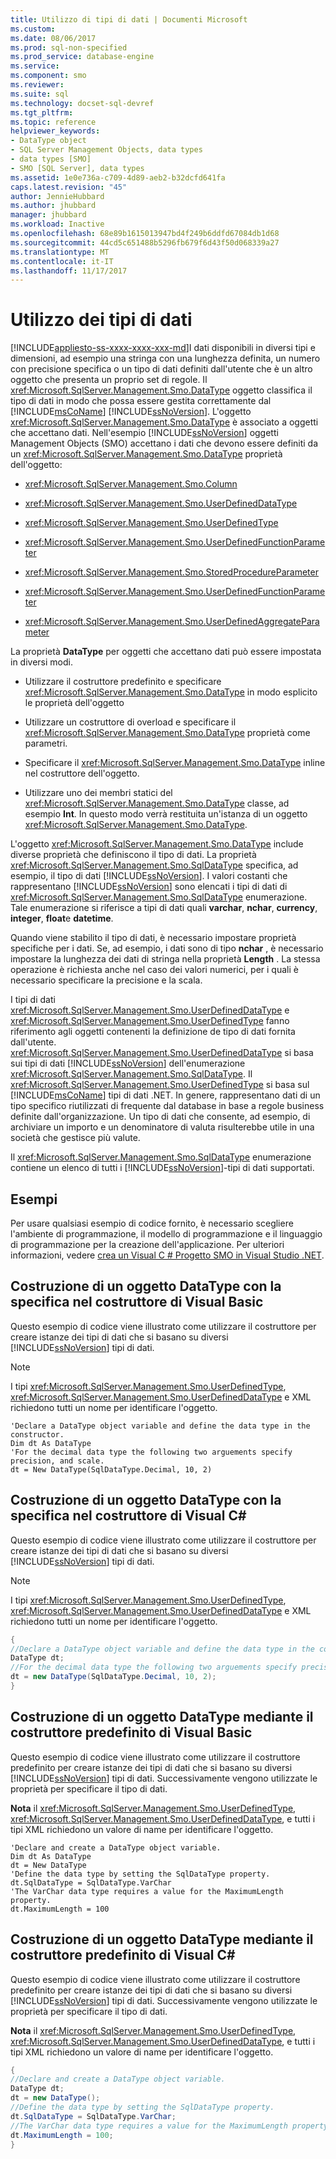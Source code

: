 ```yaml
---
title: Utilizzo di tipi di dati | Documenti Microsoft
ms.custom: 
ms.date: 08/06/2017
ms.prod: sql-non-specified
ms.prod_service: database-engine
ms.service: 
ms.component: smo
ms.reviewer: 
ms.suite: sql
ms.technology: docset-sql-devref
ms.tgt_pltfrm: 
ms.topic: reference
helpviewer_keywords:
- DataType object
- SQL Server Management Objects, data types
- data types [SMO]
- SMO [SQL Server], data types
ms.assetid: 1e0e736a-c709-4d89-aeb2-b32dcfd641fa
caps.latest.revision: "45"
author: JennieHubbard
ms.author: jhubbard
manager: jhubbard
ms.workload: Inactive
ms.openlocfilehash: 68e89b1615013947bd4f249b6ddfd67084db1d68
ms.sourcegitcommit: 44cd5c651488b5296fb679f6d43f50d068339a27
ms.translationtype: MT
ms.contentlocale: it-IT
ms.lasthandoff: 11/17/2017
---
```

# <a name="working-with-data-types"></a>Utilizzo dei tipi di dati
[!INCLUDE[appliesto-ss-xxxx-xxxx-xxx-md](../../../includes/appliesto-ss-xxxx-xxxx-xxx-md.md)]I dati disponibili in diversi tipi e dimensioni, ad esempio una stringa con una lunghezza definita, un numero con precisione specifica o un tipo di dati definiti dall'utente che è un altro oggetto che presenta un proprio set di regole. Il <xref:Microsoft.SqlServer.Management.Smo.DataType> oggetto classifica il tipo di dati in modo che possa essere gestita correttamente dal [!INCLUDE[msCoName](../../../includes/msconame-md.md)] [!INCLUDE[ssNoVersion](../../../includes/ssnoversion-md.md)]. L'oggetto <xref:Microsoft.SqlServer.Management.Smo.DataType> è associato a oggetti che accettano dati. Nell'esempio [!INCLUDE[ssNoVersion](../../../includes/ssnoversion-md.md)] oggetti Management Objects (SMO) accettano i dati che devono essere definiti da un <xref:Microsoft.SqlServer.Management.Smo.DataType> proprietà dell'oggetto:  
  
-   <xref:Microsoft.SqlServer.Management.Smo.Column>  
  
-   <xref:Microsoft.SqlServer.Management.Smo.UserDefinedDataType>  
  
-   <xref:Microsoft.SqlServer.Management.Smo.UserDefinedType>  
  
-   <xref:Microsoft.SqlServer.Management.Smo.UserDefinedFunctionParameter>  
  
-   <xref:Microsoft.SqlServer.Management.Smo.StoredProcedureParameter>  
  
-   <xref:Microsoft.SqlServer.Management.Smo.UserDefinedFunctionParameter>  
  
-   <xref:Microsoft.SqlServer.Management.Smo.UserDefinedAggregateParameter>  
  
 La proprietà **DataType** per oggetti che accettano dati può essere impostata in diversi modi.  
  
-   Utilizzare il costruttore predefinito e specificare <xref:Microsoft.SqlServer.Management.Smo.DataType> in modo esplicito le proprietà dell'oggetto  
  
-   Utilizzare un costruttore di overload e specificare il <xref:Microsoft.SqlServer.Management.Smo.DataType> proprietà come parametri.  
  
-   Specificare il <xref:Microsoft.SqlServer.Management.Smo.DataType> inline nel costruttore dell'oggetto.  
  
-   Utilizzare uno dei membri statici del <xref:Microsoft.SqlServer.Management.Smo.DataType> classe, ad esempio **Int**. In questo modo verrà restituita un'istanza di un oggetto <xref:Microsoft.SqlServer.Management.Smo.DataType>.  
  
 L'oggetto <xref:Microsoft.SqlServer.Management.Smo.DataType> include diverse proprietà che definiscono il tipo di dati. La proprietà <xref:Microsoft.SqlServer.Management.Smo.SqlDataType> specifica, ad esempio, il tipo di dati [!INCLUDE[ssNoVersion](../../../includes/ssnoversion-md.md)]. I valori costanti che rappresentano [!INCLUDE[ssNoVersion](../../../includes/ssnoversion-md.md)] sono elencati i tipi di dati di <xref:Microsoft.SqlServer.Management.Smo.SqlDataType> enumerazione. Tale enumerazione si riferisce a tipi di dati quali **varchar**, **nchar**, **currency**, **integer**, **float**e **datetime**.  
  
 Quando viene stabilito il tipo di dati, è necessario impostare proprietà specifiche per i dati. Se, ad esempio, i dati sono di tipo **nchar** , è necessario impostare la lunghezza dei dati di stringa nella proprietà **Length** . La stessa operazione è richiesta anche nel caso dei valori numerici, per i quali è necessario specificare la precisione e la scala.  
  
 I tipi di dati <xref:Microsoft.SqlServer.Management.Smo.UserDefinedDataType> e <xref:Microsoft.SqlServer.Management.Smo.UserDefinedType> fanno riferimento agli oggetti contenenti la definizione de tipo di dati fornita dall'utente. <xref:Microsoft.SqlServer.Management.Smo.UserDefinedDataType> si basa sui tipi di dati [!INCLUDE[ssNoVersion](../../../includes/ssnoversion-md.md)] dell'enumerazione <xref:Microsoft.SqlServer.Management.Smo.SqlDataType>. Il <xref:Microsoft.SqlServer.Management.Smo.UserDefinedType> si basa sul [!INCLUDE[msCoName](../../../includes/msconame-md.md)] tipi di dati .NET. In genere, rappresentano dati di un tipo specifico riutilizzati di frequente dal database in base a regole business definite dall'organizzazione. Un tipo di dati che consente, ad esempio, di archiviare un importo e un denominatore di valuta risulterebbe utile in una società che gestisce più valute.  
  
 Il <xref:Microsoft.SqlServer.Management.Smo.SqlDataType> enumerazione contiene un elenco di tutti i [!INCLUDE[ssNoVersion](../../../includes/ssnoversion-md.md)]-tipi di dati supportati.  
  
## <a name="examples"></a>Esempi  
Per usare qualsiasi esempio di codice fornito, è necessario scegliere l'ambiente di programmazione, il modello di programmazione e il linguaggio di programmazione per la creazione dell'applicazione. Per ulteriori informazioni, vedere [crea un Visual C &#35; Progetto SMO in Visual Studio .NET](../../../relational-databases/server-management-objects-smo/how-to-create-a-visual-csharp-smo-project-in-visual-studio-net.md).  
  
  
## <a name="constructing-a-datatype-object-with-the-specification-in-the-constructor-in-visual-basic"></a>Costruzione di un oggetto DataType con la specifica nel costruttore di Visual Basic  
 Questo esempio di codice viene illustrato come utilizzare il costruttore per creare istanze dei tipi di dati che si basano su diversi [!INCLUDE[ssNoVersion](../../../includes/ssnoversion-md.md)] tipi di dati.  
  
> [!NOTE]  
>  I tipi <xref:Microsoft.SqlServer.Management.Smo.UserDefinedType>, <xref:Microsoft.SqlServer.Management.Smo.UserDefinedDataType> e XML richiedono tutti un nome per identificare l'oggetto.  
  
```VBNET
'Declare a DataType object variable and define the data type in the constructor.
Dim dt As DataType
'For the decimal data type the following two arguements specify precision, and scale.
dt = New DataType(SqlDataType.Decimal, 10, 2)
``` 
  
## <a name="constructing-a-datatype-object-with-the-specification-in-the-constructor-in-visual-c"></a>Costruzione di un oggetto DataType con la specifica nel costruttore di Visual C#  
 Questo esempio di codice viene illustrato come utilizzare il costruttore per creare istanze dei tipi di dati che si basano su diversi [!INCLUDE[ssNoVersion](../../../includes/ssnoversion-md.md)] tipi di dati.  
  
> [!NOTE]  
>  I tipi <xref:Microsoft.SqlServer.Management.Smo.UserDefinedType>, <xref:Microsoft.SqlServer.Management.Smo.UserDefinedDataType> e XML richiedono tutti un nome per identificare l'oggetto.  
  
```csharp  
{   
//Declare a DataType object variable and define the data type in the constructor.   
DataType dt;   
//For the decimal data type the following two arguements specify precision, and scale.   
dt = new DataType(SqlDataType.Decimal, 10, 2);   
}  
```  
  
## <a name="constructing-a-datatype-object-by-using-the-default-constructor-in-visual-basic"></a>Costruzione di un oggetto DataType mediante il costruttore predefinito di Visual Basic  
 Questo esempio di codice viene illustrato come utilizzare il costruttore predefinito per creare istanze dei tipi di dati che si basano su diversi [!INCLUDE[ssNoVersion](../../../includes/ssnoversion-md.md)] tipi di dati. Successivamente vengono utilizzate le proprietà per specificare il tipo di dati.  
  
 **Nota** il <xref:Microsoft.SqlServer.Management.Smo.UserDefinedType>, <xref:Microsoft.SqlServer.Management.Smo.UserDefinedDataType>, e tutti i tipi XML richiedono un valore di name per identificare l'oggetto.  
  
```VBNET
'Declare and create a DataType object variable.
Dim dt As DataType
dt = New DataType
'Define the data type by setting the SqlDataType property.
dt.SqlDataType = SqlDataType.VarChar
'The VarChar data type requires a value for the MaximumLength property.
dt.MaximumLength = 100
```
  
## <a name="constructing-a-datatype-object-by-using-the-default-constructor-in-visual-c"></a>Costruzione di un oggetto DataType mediante il costruttore predefinito di Visual C#  
 Questo esempio di codice viene illustrato come utilizzare il costruttore predefinito per creare istanze dei tipi di dati che si basano su diversi [!INCLUDE[ssNoVersion](../../../includes/ssnoversion-md.md)] tipi di dati. Successivamente vengono utilizzate le proprietà per specificare il tipo di dati.  
  
 **Nota** il <xref:Microsoft.SqlServer.Management.Smo.UserDefinedType>, <xref:Microsoft.SqlServer.Management.Smo.UserDefinedDataType>, e tutti i tipi XML richiedono un valore di name per identificare l'oggetto.  
  
```csharp  
{   
//Declare and create a DataType object variable.   
DataType dt;   
dt = new DataType();   
//Define the data type by setting the SqlDataType property.   
dt.SqlDataType = SqlDataType.VarChar;   
//The VarChar data type requires a value for the MaximumLength property.   
dt.MaximumLength = 100;   
}  
```  
  
  
